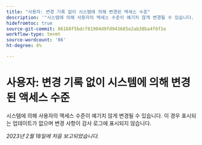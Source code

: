 ```yaml
---
title: "사용자: 변경 기록 없이 시스템에 의해 변경된 액세스 수준"
description: '"시스템에 의해 사용자의 액세스 수준이 예기치 않게 변경될 수 있습니다. 이 경우 표시되는 업데이트가 없으며 변경 사항이 감사 로그에 표시되지 않습니다.'
hidefromtoc: true
source-git-commit: 86168f5bdcf81904d9fd943685e2ab38ba4f8f1e
workflow-type: tm+mt
source-wordcount: '86'
ht-degree: 4%

---
```



# 사용자: 변경 기록 없이 시스템에 의해 변경된 액세스 수준

시스템에 의해 사용자의 액세스 수준이 예기치 않게 변경될 수 있습니다. 이 경우 표시되는 업데이트가 없으며 변경 사항이 감사 로그에 표시되지 않습니다.

_2023년 2월 18일에 처음 보고되었습니다._

